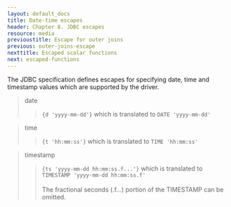 ```yaml
---
layout: default_docs
title: Date-time escapes
header: Chapter 8. JDBC escapes
resource: media
previoustitle: Escape for outer joins
previous: outer-joins-escape
nexttitle: Escaped scalar functions
next: escaped-functions
---
```


The JDBC specification defines escapes for specifying date, time and timestamp
values which are supported by the driver.

> date
>> `{d 'yyyy-mm-dd'}` which is translated to `DATE 'yyyy-mm-dd'`

> time
>> `{t 'hh:mm:ss'}` which is translated to `TIME 'hh:mm:ss'`

> timestamp
>> `{ts 'yyyy-mm-dd hh:mm:ss.f...'}` which is translated to `TIMESTAMP 'yyyy-mm-dd hh:mm:ss.f'`<br /><br />
>> The fractional seconds (.f...) portion of the TIMESTAMP can be omitted.